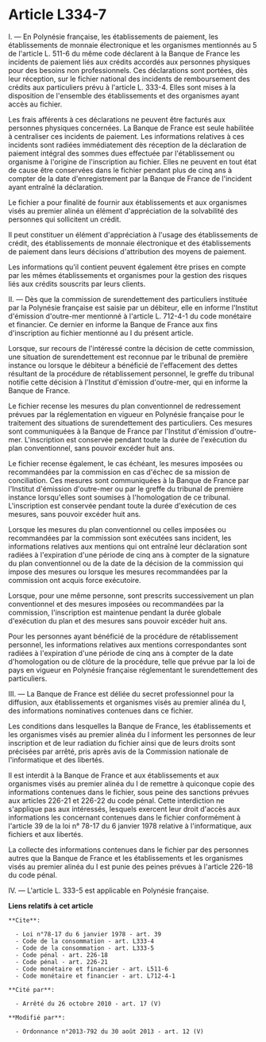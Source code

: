 # Article L334-7

I. ― En Polynésie française, les établissements de paiement, les établissements de monnaie électronique et les organismes
mentionnés au 5 de l'article L. 511-6 du même code déclarent à la Banque de France les incidents de paiement liés aux crédits
accordés aux personnes physiques pour des besoins non professionnels. Ces déclarations sont portées, dès leur réception, sur
le fichier national des incidents de remboursement des crédits aux particuliers prévu à l'article L. 333-4. Elles sont mises
à la disposition de l'ensemble des établissements et des organismes ayant accès au fichier. 

Les frais afférents à ces déclarations ne peuvent être facturés aux personnes physiques concernées. La Banque de France est
seule habilitée à centraliser ces incidents de paiement. Les informations relatives à ces incidents sont radiées
immédiatement dès réception de la déclaration de paiement intégral des sommes dues effectuée par l'établissement ou organisme
à l'origine de l'inscription au fichier. Elles ne peuvent en tout état de cause être conservées dans le fichier pendant plus
de cinq ans à compter de la date d'enregistrement par la Banque de France de l'incident ayant entraîné la déclaration. 

Le fichier a pour finalité de fournir aux établissements et aux organismes visés au premier alinéa un élément d'appréciation
de la solvabilité des personnes qui sollicitent un crédit. 

Il peut constituer un élément d'appréciation à l'usage des établissements de crédit, des établissements de monnaie
électronique et des établissements de paiement dans leurs décisions d'attribution des moyens de paiement. 

Les informations qu'il contient peuvent également être prises en compte par les mêmes établissements et organismes pour la
gestion des risques liés aux crédits souscrits par leurs clients. 

II. ― Dès que la commission de surendettement des particuliers instituée par la Polynésie française est saisie par un
débiteur, elle en informe l'Institut d'émission d'outre-mer mentionné à l'article L. 712-4-1 du code monétaire et financier.
Ce dernier en informe la Banque de France aux fins d'inscription au fichier mentionné au I du présent article. 

Lorsque, sur recours de l'intéressé contre la décision de cette commission, une situation de surendettement est reconnue par
le tribunal de première instance ou lorsque le débiteur a bénéficié de l'effacement des dettes résultant de la procédure de
rétablissement personnel, le greffe du tribunal notifie cette décision à l'Institut d'émission d'outre-mer, qui en informe la
Banque de France. 

Le fichier recense les mesures du plan conventionnel de redressement prévues par la réglementation en vigueur en Polynésie
française pour le traitement des situations de surendettement des particuliers. Ces mesures sont communiquées à la Banque de
France par l'Institut d'émission d'outre-mer. L'inscription est conservée pendant toute la durée de l'exécution du plan
conventionnel, sans pouvoir excéder huit ans. 

Le fichier recense également, le cas échéant, les mesures imposées ou recommandées par la commission en cas d'échec de sa
mission de conciliation. Ces mesures sont communiquées à la Banque de France par l'Institut d'émission d'outre-mer ou par le
greffe du tribunal de première instance lorsqu'elles sont soumises à l'homologation de ce tribunal. L'inscription est
conservée pendant toute la durée d'exécution de ces mesures, sans pouvoir excéder huit ans. 

Lorsque les mesures du plan conventionnel ou celles imposées ou recommandées par la commission sont exécutées sans incident,
les informations relatives aux mentions qui ont entraîné leur déclaration sont radiées à l'expiration d'une période de cinq
ans à compter de la signature du plan conventionnel ou de la date de la décision de la commission qui impose des mesures ou
lorsque les mesures recommandées par la commission ont acquis force exécutoire. 

Lorsque, pour une même personne, sont prescrits successivement un plan conventionnel et des mesures imposées ou recommandées
par la commission, l'inscription est maintenue pendant la durée globale d'exécution du plan et des mesures sans pouvoir
excéder huit ans. 

Pour les personnes ayant bénéficié de la procédure de rétablissement personnel, les informations relatives aux mentions
correspondantes sont radiées à l'expiration d'une période de cinq ans à compter de la date d'homologation ou de clôture de la
procédure, telle que prévue par la loi de pays en vigueur en Polynésie française réglementant le surendettement des
particuliers. 

III. ― La Banque de France est déliée du secret professionnel pour la diffusion, aux établissements et organismes visés au
premier alinéa du I, des informations nominatives contenues dans ce fichier. 

Les conditions dans lesquelles la Banque de France, les établissements et les organismes visés au premier alinéa du I
informent les personnes de leur inscription et de leur radiation du fichier ainsi que de leurs droits sont précisées par
arrêté, pris après avis de la Commission nationale de l'informatique et des libertés. 

Il est interdit à la Banque de France et aux établissements et aux organismes visés au premier alinéa du I de remettre à
quiconque copie des informations contenues dans le fichier, sous peine des sanctions prévues aux articles 226-21 et 226-22 du
code pénal. Cette interdiction ne s'applique pas aux intéressés, lesquels exercent leur droit d'accès aux informations les
concernant contenues dans le fichier conformément à l'article 39 de la loi n° 78-17 du 6 janvier 1978 relative à
l'informatique, aux fichiers et aux libertés. 

La collecte des informations contenues dans le fichier par des personnes autres que la Banque de France et les établissements
et les organismes visés au premier alinéa du I est punie des peines prévues à l'article 226-18 du code pénal. 

IV. ― L'article L. 333-5 est applicable en Polynésie française.

**Liens relatifs à cet article**

	**Cite**:

	  - Loi n°78-17 du 6 janvier 1978 - art. 39
	  - Code de la consommation - art. L333-4
	  - Code de la consommation - art. L333-5
	  - Code pénal - art. 226-18
	  - Code pénal - art. 226-21
	  - Code monétaire et financier - art. L511-6
	  - Code monétaire et financier - art. L712-4-1

	**Cité par**:

	  - Arrêté du 26 octobre 2010 - art. 17 (V)

	**Modifié par**:

	  - Ordonnance n°2013-792 du 30 août 2013 - art. 12 (V)
